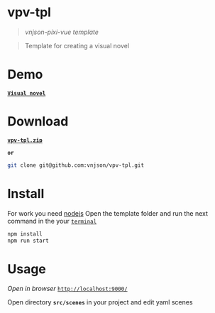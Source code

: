# vpv-tpl
> _vnjson-pixi-vue template_

> Template for creating a visual novel 

# Demo
[__`Visual novel`__](https://vnjson.github.io/vnjson.js/demo/visual-novel/)

# Download
[__`vpv-tpl.zip`__](https://github.com/vnjson/vpv-tpl/archive/main.zip)

__`or`__

```sh 
git clone git@github.com:vnjson/vpv-tpl.git
```
# Install
For work you need [nodejs](https://nodejs.org/en/)
Open the template folder and run the next command in the your [`terminal`](https://youtu.be/MBBWVgE0ewk)

```sh 
npm install
npm run start
```

# Usage
*Open in browser* [`http://localhost:9000/`](http://localhost:9000/)

Open directory __`src/scenes`__ in your project and edit yaml scenes

